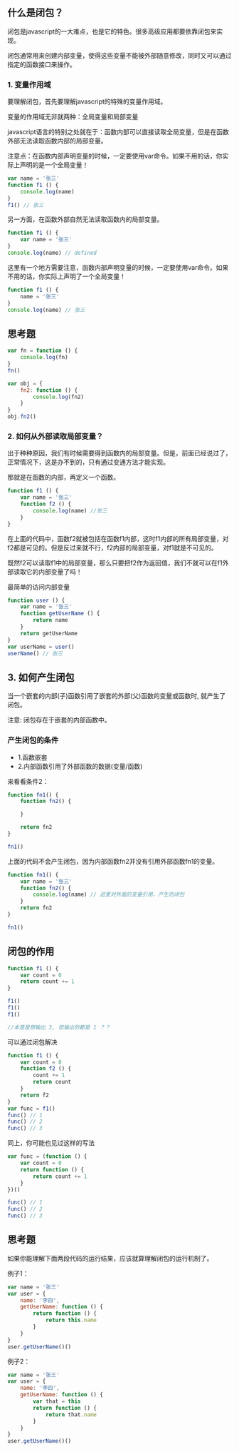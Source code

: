 ## 什么是闭包？

闭包是javascript的一大难点，也是它的特色。很多高级应用都要依靠闭包来实现。

闭包通常用来创建内部变量，使得这些变量不能被外部随意修改，同时又可以通过指定的函数接口来操作。

### 1. 变量作用域

要理解闭包，首先要理解javascript的特殊的变量作用域。

变量的作用域无非就两种：全局变量和局部变量

javascript语言的特别之处就在于：函数内部可以直接读取全局变量，但是在函数外部无法读取函数内部的局部变量。

注意点：在函数内部声明变量的时候，一定要使用var命令。如果不用的话，你实际上声明的是一个全局变量！

```javascript
var name = '张三'
function f1 () {
    console.log(name)
}
f1() // 张三
```

另一方面，在函数外部自然无法读取函数内的局部变量。

```javascript
function f1 () {
    var name = '张三'
}
console.log(name) // defined
```

这里有一个地方需要注意，函数内部声明变量的时候，一定要使用var命令。如果不用的话，你实际上声明了一个全局变量！

```javascript
function f1 () {
    name = '张三'
}
console.log(name) // 张三
```

## 思考题

```javascript
var fn = function () {
    console.log(fn)
}
fn()

var obj = {
    fn2: function () {
        console.log(fn2)
    }
}
obj.fn2()
```

### 2. 如何从外部读取局部变量？

出于种种原因，我们有时候需要得到函数内的局部变量。但是，前面已经说过了，正常情况下，这是办不到的，只有通过变通方法才能实现。

那就是在函数的内部，再定义一个函数。

```javascript
function f1 () {
    var name = '张三'
    function f2 () {
        console.log(name) //张三
    }
}
```

在上面的代码中，函数f2就被包括在函数f1内部，这时f1内部的所有局部变量，对f2都是可见的。但是反过来就不行，f2内部的局部变量，对f1就是不可见的。

既然f2可以读取f1中的局部变量，那么只要把f2作为返回值，我们不就可以在f1外部读取它的内部变量了吗！

最简单的访问内部变量

```javascript
function user () {
    var name = '张三'
    function getUserName () {
        return name
    }
    return getUserName
}
var userName = user()
userName() // 张三
```

## 3. 如何产生闭包

当一个嵌套的内部(子)函数引用了嵌套的外部(父)函数的变量或函数时, 就产生了闭包。

注意: 闭包存在于嵌套的内部函数中。

### 产生闭包的条件

- 1.函数嵌套
- 2.内部函数引用了外部函数的数据(变量/函数)

来看看条件2：

```javascript
function fn1() {
    function fn2() {

    }

    return fn2
}

fn1()
```

上面的代码不会产生闭包，因为内部函数fn2并没有引用外部函数fn1的变量。

```javascript
function fn1() {
    var name = '张三'
    function fn2() {
        console.log(name) // 这里对外面的变量引用，产生的闭包
    }
    return fn2
}

fn1()
```

## 闭包的作用

```javascript
function f1 () {
    var count = 0
    return count += 1
}

f1()
f1()
f1()

//本意是想输出 3, 但输出的都是 1 ？？
```

可以通过闭包解决

```javascript
function f1 () {
    var count = 0
    function f2 () {
        count += 1
        return count
    }
    return f2 
}
var func = f1()
func() // 1
func() // 2
func() // 3
```

同上，你可能也见过这样的写法

```javascript
var func = (function () {
    var count = 0
    return function () {
        return count += 1
    }
})()

func() // 1
func() // 2
func() // 3
```

## 思考题

如果你能理解下面两段代码的运行结果，应该就算理解闭包的运行机制了。

例子1：

```javascript
var name = '张三'
var user = {
    name: '李四',
    getUserName: function () {
        return function () {
            return this.name
        }
    }
}
user.getUserName()()
```

例子2：

```javascript
var name = '张三'
var user = {
    name: '李四',
    getUserName: function () {
        var that = this
        return function () {
            return that.name
        }
    }
}
user.getUserName()()
```